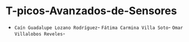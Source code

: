 # T-picos-Avanzados-de-Sensores
- `Caín Guadalupe Lozano Rodríguez`- `Fátima Carmina Villa Soto`- `Omar Villalobos Reveles`- 
